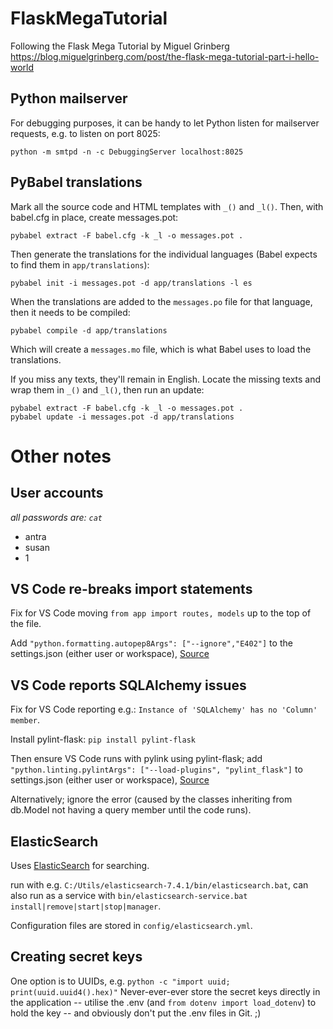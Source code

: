 # FlaskMegaTutorial
Following the Flask Mega Tutorial by Miguel Grinberg
https://blog.miguelgrinberg.com/post/the-flask-mega-tutorial-part-i-hello-world

## Python mailserver
For debugging purposes, it can be handy to let Python listen for mailserver requests, e.g. to listen on port 8025:

```
python -m smtpd -n -c DebuggingServer localhost:8025
```

## PyBabel translations
Mark all the source code and HTML templates with ```_()``` and ```_l()```.
Then, with babel.cfg in place, create messages.pot:

```
pybabel extract -F babel.cfg -k _l -o messages.pot .
```

Then generate the translations for the individual languages (Babel expects to find them in ```app/translations```):
```
pybabel init -i messages.pot -d app/translations -l es
```

When the translations are added to the ```messages.po``` file for that language, then it needs to be compiled:
```
pybabel compile -d app/translations
```

Which will create a ```messages.mo``` file, which is what Babel uses to load the translations.

If you miss any texts, they'll remain in English. Locate the missing texts and wrap them in ```_()``` and ```_l()```, then run an update:
```
pybabel extract -F babel.cfg -k _l -o messages.pot .
pybabel update -i messages.pot -d app/translations
```

# Other notes
## User accounts
*all passwords are: ```cat```*
- antra
- susan
- 1

## VS Code re-breaks import statements
Fix for VS Code moving ```from app import routes, models``` up to the top of the file.

Add ```"python.formatting.autopep8Args": ["--ignore","E402"]``` to the settings.json (either user or workspace), [Source](https://stackoverflow.com/questions/54015604/disable-python-import-sorting-in-vscode/54016555#54016555)

## VS Code reports SQLAlchemy issues
Fix for VS Code reporting e.g.: ```Instance of 'SQLAlchemy' has no 'Column' member```.

Install pylint-flask: ```pip install pylint-flask```

Then ensure VS Code runs with pylink using pylint-flask; add ```"python.linting.pylintArgs": ["--load-plugins", "pylint_flask"]``` to settings.json (either user or workspace), [Source](https://stackoverflow.com/questions/28193025/pylint-cant-find-sqlalchemy-query-member)

Alternatively; ignore the error (caused by the classes inheriting from db.Model not having a query member until the code runs).

## ElasticSearch
Uses [ElasticSearch](https://www.elastic.co/guide/en/elasticsearch/reference/current/zip-windows.html#install-windows) for searching.

run with e.g. ```C:/Utils/elasticsearch-7.4.1/bin/elasticsearch.bat```, can also run as a service with ```bin/elasticsearch-service.bat install|remove|start|stop|manager```.

Configuration files are stored in ```config/elasticsearch.yml```.

## Creating secret keys
One option is to UUIDs, e.g. ```python -c "import uuid; print(uuid.uuid4().hex)"```
Never-ever-ever store the secret keys directly in the application -- utilise the .env (and ```from dotenv import load_dotenv```) to hold the key -- and obviously don't put the .env files in Git. ;)
